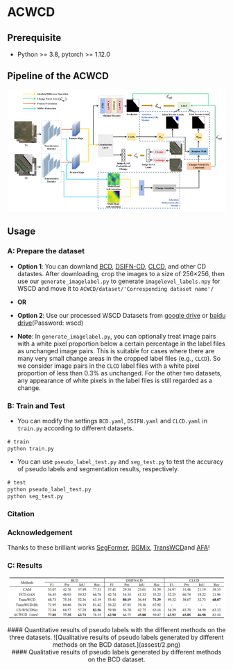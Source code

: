 # ACWCD


## Prerequisite

- Python >= 3.8, pytorch >= 1.12.0

## Pipeline of the ACWCD

![ ](assest/1.png)


## Usage

### A: Prepare the dataset

- **Option 1**: You can downland [BCD](https://study.rsgis.whu.edu.cn/pages/download/building_dataset.html), [DSIFN-CD](https://github.com/GeoZcx/A-deeply-supervised-image-fusion-network-for-change-detection-in-remote-sensing-images/tree/master/dataset), [CLCD](https://github.com/liumency/CropLand-CD), and other CD datastes. After downloading, crop the images to a size of 256×256, then use our `generate_imagelabel.py` to generate `imagelevel_labels.npy` for WSCD and move it to `ACWCD/dataset/'Corresponding dataset name'/ `

- **OR**

- **Option 2**: Use our processed WSCD Datasets from [google drive](https://drive.google.com/drive/folders/1kEQCJ1Y4OqjCfPIJM6SGfoJ7fCdcrZSo?usp=drive_link) or [baidu drive](https://pan.baidu.com/s/1LEIPrjtjNDN7Hhl79qIcEQ)(Password: wscd)

- **Note**: In `generate_imagelabel.py`, you can optionally treat image pairs with a white pixel proportion below a certain percentage in the label files as unchanged image pairs. This is suitable for cases where there are many very small change areas in the cropped label files (e.g., `CLCD`). So we consider image pairs in the `CLCD` label files with a white pixel proportion of less than 0.3% as unchanged. For the other two datasets, any appearance of white pixels in the label files is still regarded as a change.

### B: Train and Test

- You can modify the settings `BCD.yaml`, `DSIFN.yaml` and `CLCD.yaml` in `train.py` according to different datasets.
```
# train
python train.py
```
- You can use `pseudo_label_test.py` and `seg_test.py` to test the accuracy of pseudo labels and segmentation results, respectively.
```
# test
python pseudo_label_test.py
python seg_test.py
```

### Citation


### Acknowledgement

Thanks to these brilliant works [SegFormer](https://github.com/NVlabs/SegFormer), [BGMix](https://github.com/tsingqguo/bgmix), [TransWCD](https://github.com/zhenghuizhao/TransWCD?tab=readme-ov-file)and [AFA](https://github.com/rulixiang/afa)!

### C: Results
![Quantitative results of pseudo labels with the different methods on the three datasets.](assest/3.png)
<center>#### Quantitative results of pseudo labels with the different methods on the three datasets.
![Qualitative results of pseudo labels generated by different methods on the BCD dataset.](assest/2.png)
<center>#### Qualitative results of pseudo labels generated by different methods on the BCD dataset.
